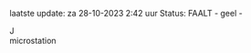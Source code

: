 laatste update: 
za 28-10-2023  2:42   uur 
Status: FAALT - geel - 
<div class="service R">J</div><div class="service Y">microstation</div>